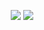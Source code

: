<p align="center">
  <img src="https://github-readme-stats.vercel.app/api?username=Unam3dd&theme=transparent&show_icons=true&layout=donut">
  <img src="https://github-readme-stats.vercel.app/api/top-langs/?username=Unam3dd&layout=donut-vertical">
</p>
